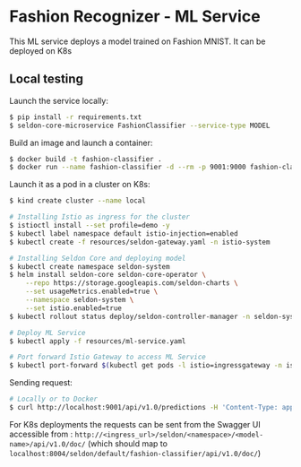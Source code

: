 # Fashion Recognizer - ML Service
This ML service deploys a model trained on Fashion MNIST. It can be deployed on K8s 


## Local testing

Launch the service locally:
```sh
$ pip install -r requirements.txt
$ seldon-core-microservice FashionClassifier --service-type MODEL
```

Build an image and launch a container:
```sh
$ docker build -t fashion-classifier .
$ docker run --name fashion-classifier -d --rm -p 9001:9000 fashion-classifier
```

Launch it as a pod in a cluster on K8s:
```sh
$ kind create cluster --name local

# Installing Istio as ingress for the cluster
$ istioctl install --set profile=demo -y
$ kubectl label namespace default istio-injection=enabled
$ kubectl create -f resources/seldon-gateway.yaml -n istio-system

# Installing Seldon Core and deploying model
$ kubectl create namespace seldon-system
$ helm install seldon-core seldon-core-operator \
    --repo https://storage.googleapis.com/seldon-charts \
    --set usageMetrics.enabled=true \
    --namespace seldon-system \
    --set istio.enabled=true
$ kubectl rollout status deploy/seldon-controller-manager -n seldon-system

# Deploy ML Service
$ kubectl apply -f resources/ml-service.yaml

# Port forward Istio Gateway to access ML Service
$ kubectl port-forward $(kubectl get pods -l istio=ingressgateway -n istio-system -o jsonpath='{.items[0].metadata.name}') -n istio-system 8004:8080
```

Sending request:
```sh
# Locally or to Docker
$ curl http://localhost:9001/api/v1.0/predictions -H 'Content-Type: application/json' -d @test_input.json # Use the correct port
```
For K8s deployments the requests can be sent from the Swagger UI accessible from : `http://<ingress_url>/seldon/<namespace>/<model-name>/api/v1.0/doc/` (which should map to `localhost:8004/seldon/default/fashion-classifier/api/v1.0/doc/`)